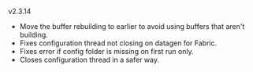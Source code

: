 v2.3.14

- Move the buffer rebuilding to earlier to avoid using buffers that aren't building.
- Fixes configuration thread not closing on datagen for Fabric.
- Fixes error if config folder is missing on first run only.
- Closes configuration thread in a safer way.